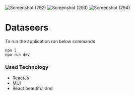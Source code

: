 ![Screenshot (292)](https://github.com/Bharti277/Dataseers/assets/57709459/3e945238-6d87-44de-92ca-ce167de53529)
![Screenshot (293)](https://github.com/Bharti277/Dataseers/assets/57709459/160cffca-fd1b-4b9f-aff9-26f6fc0f15b6)
![Screenshot (294)](https://github.com/Bharti277/Dataseers/assets/57709459/cab4f256-66f6-4f0b-8eed-f978c0219e44)

# Dataseers
To run the application run below commands

    npm i
    npm run dev

### Used Technology
 - ReactJs
 - MUI
 - React beautiful dnd
